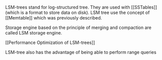 LSM-trees stand for log-structured tree. They are used with [[SSTables]] (which is a format to store data on disk).  LSM tree use the concept of [[Memtable]] which was previously described. 

Storage engine based on the principle of merging and compaction are called LSM storage engine. 

[[Performance Optimization of LSM-trees]]

LSM-tree also has the advantage of being able to perform range queries

